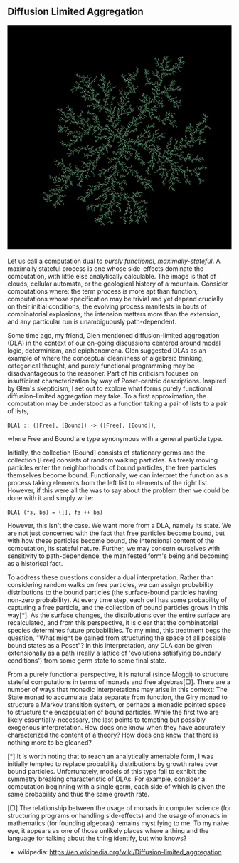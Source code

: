 ## Diffusion Limited Aggregation ##

![alt text](images/diffusionLimitedAggregate.png "diffusion limited aggregate")

Let us call a computation dual to *purely functional*, *maximally-stateful*.
A maximally stateful process is one whose side-effects dominate the computation,
with little else analytically calculable. The image is that of clouds,
cellular automata, or the geological history of a mountain. Consider computations
where: the term process is more apt than function, computations whose
specification may be trivial and yet depend crucially on their initial
conditions, the evolving process manifests in bouts of combinatorial explosions,
the intension matters more than the extension, and any particular run is
unambiguously path-dependent.

Some time ago, my friend, Glen mentioned diffusion-limited aggregation
(DLA) in the context of our on-going discussions centered around modal
logic, determinism, and epiphenomena. Glen suggested DLAs as an example
of where the conceptual cleanliness of algebraic thinking, categorical
thought, and purely functional programming may be disadvantageous to the
reasoner. Part of his criticism focuses on insufficient characterization
by way of Poset-centric descriptions. Inspired by Glen's skepticism, I
set out to explore what forms purely functional diffusion-limited
aggregation may take. To a first approximation, the computation may
be understood as a function taking a pair of lists to a pair of lists,

`DLA1 :: ([Free], [Bound]) -> ([Free], [Bound])`,

where Free and Bound are type synonymous with a general particle type.

Initially, the collection [Bound] consists of stationary germs and the
collection [Free] consists of random walking particles. As freely moving
particles enter the neighborhoods of bound particles, the free particles
themselves become bound. Functionally, we can interpret the function as a
process taking elements from the left list to elements of the right list.
However, if this were all the was to say about the problem then we could
be done with it and simply write:


`DLA1 (fs, bs) = ([], fs ++ bs)`


However, this isn't the case. We want more from a DLA, namely its state.
We are not just concerned with the fact that free particles become bound,
but with how these particles become bound, the intensional content of the
computation, its stateful nature. Further, we may concern ourselves with
sensitivity to path-dependence, the manifested form's being and becoming
as a historical fact.


To address these questions consider a dual interpretation. Rather than
considering random walks on free particles, we can assign probability
distributions to the bound particles (the surface-bound particles having
non-zero probability). At every time step, each cell has some probability
of capturing a free particle, and the collection of bound particles
grows in this way[*]. As the surface changes, the distributions over the
entire surface are recalculated, and from this perspective, it is clear
that the combinatorial species determines future probabilities. To my
mind, this treatment begs the question, "What might be gained from
structuring the space of all possible bound states as a Poset"? In this
interpretation, any DLA can be given extensionally as a path (really a
lattice of 'evolutions satisfying boundary conditions') from some germ
state to some final state.


From a purely functional perspective, it is natural (since Moggi) to
structure stateful computations in terms of monads and free algebras[▢].
There are a number of ways that monadic interpretations may arise in
this context: The State monad to accumulate data separate from function,
the Giry monad to structure a Markov transition system, or perhaps a
monadic pointed space to structure the encapsulation of bound particles.
While the first two are likely essentially-necessary, the last points to
tempting but possibly exogenous interpretation. How does one know when
they have accurately characterized the content of a theory? How does one
know that there is nothing more to be gleaned?

[*] It is worth noting that to reach an analytically amenable form, I
was initially tempted to replace probability distributions by growth
rates over bound particles. Unfortunately, models of this type fail to
exhibit the symmetry breaking characteristic of DLAs. For example,
consider a computation beginning with a single germ, each side of which
is given the same probability and thus the same growth rate.


[▢] The relationship between the usage of monads in computer science
(for structuring programs or handling side-effects) and the usage of
monads in mathematics (for founding algebras) remains mystifying to me.
To my naive eye, it appears as one of those unlikely places where a thing
and the language for talking about the thing identify, but who knows?


- wikipedia: https://en.wikipedia.org/wiki/Diffusion-limited_aggregation